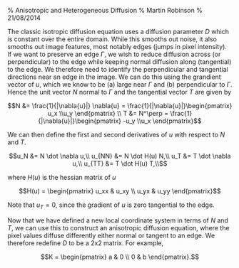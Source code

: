 % Anisotropic and Heterogeneous Diffusion
% Martin Robinson
% 21/08/2014

The classic isotropic diffusion equation uses a diffusion parameter $D$
which is constant over the entire domain. While this smooths out noise,
it also smooths out image features, most notably edges (jumps in pixel
intensity). If we want to preserve an edge $\Gamma$, we wish to
reduce diffusion across (or perpendicular) to the edge while keeping
normal diffusion along (tangential) to the edge. We therefore need to
identify the perpendicular and tangential directions near an edge in the
image. We can do this using the grandient vector of $u$, which we
know to be (a) large near $\Gamma$ and (b) perpendicular to
$\Gamma$. Hence the unit vector $N$ normal to $\Gamma$ and the
tangential vector $T$ are given by

$$N &= \frac{1}{|\nabla{u}|} \nabla{u} = \frac{1}{|\nabla{u}|}\begin{pmatrix} u_x \\u_y \end{pmatrix} \\
T &= N^\perp = \frac{1}{|\nabla{u}|}\begin{pmatrix} -u_y \\u_x \end{pmatrix}$$

We can then define the first and second derivatives of $u$ with respect
to $N$ and $T$.

$$u_N &= N \dot \nabla u,\\
u_{NN} &= N \dot H(u) N,\\
u_T &= T \dot \nabla u,\\
u_{TT} &= T \dot H(u) T,\\$$

where $H(u)$ is the hessian matrix of $u$

$$H(u) = \begin{pmatrix} u_xx & u_xy \\ u_yx & u_yy \end{pmatrix}$$

Note that $u_T=0$, since the gradient of $u$ is zero
tangential to the edge.

Now that we have defined a new local coordinate system in terms of
$N$ and $T$, we can use this to construct an anisotropic
diffusion equation, where the pixel values diffuse differently either
normal or tangent to an edge. We therefore redefine $D$ to be a
2x2 matrix. For example,

$$K = \begin{pmatrix} a & 0 \\ 0 & b \end{pmatrix}.$$
